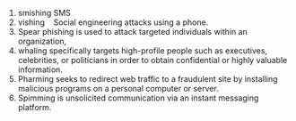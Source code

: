 1. smishing SMS
2. vishing    Social engineering attacks using a phone.
3. Spear phishing is used to attack targeted individuals within an organization, 
4. whaling specifically targets high-profile people such as executives, celebrities, or politicians in order to obtain confidential or highly valuable information. 
5. Pharming seeks to redirect web traffic to a fraudulent site by installing malicious programs on a personal computer or server. 
6. Spimming is unsolicited communication via an instant messaging platform.
